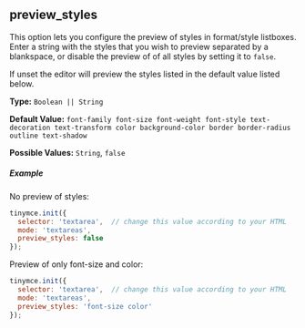 ## preview_styles

This option lets you configure the preview of styles in format/style listboxes. Enter a string with the styles that you wish to preview separated by a blankspace, or disable the preview of of all styles by setting it to `false`.

If unset the editor will preview the styles listed in the default value listed below.

**Type:** `Boolean || String`

**Default Value:** `font-family font-size font-weight font-style text-decoration text-transform color background-color border border-radius outline text-shadow`

**Possible Values:** `String`, `false`

##### Example

No preview of styles:

```js
tinymce.init({
  selector: 'textarea',  // change this value according to your HTML
  mode: 'textareas',
  preview_styles: false
});
```

Preview of only font-size and color:

```js
tinymce.init({
  selector: 'textarea',  // change this value according to your HTML
  mode: 'textareas',
  preview_styles: 'font-size color'
});
```
